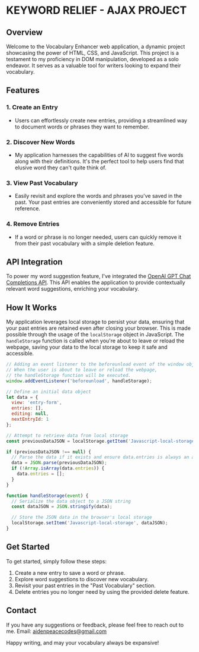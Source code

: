 # KEYWORD RELIEF - AJAX PROJECT

## Overview
Welcome to the Vocabulary Enhancer web application, a dynamic project showcasing the power of HTML, CSS, and JavaScript. This project is a testament to my proficiency in DOM manipulation, developed as a solo endeavor. It serves as a valuable tool for writers looking to expand their vocabulary.

## Features
### 1. Create an Entry
- Users can effortlessly create new entries, providing a streamlined way to document words or phrases they want to remember.
### 2. Discover New Words
- My application harnesses the capabilities of AI to suggest five words along with their definitions. It's the perfect tool to help users find that elusive word they can't quite think of.
### 3. View Past Vocabulary
- Easily revisit and explore the words and phrases you've saved in the past. Your past entries are conveniently stored and accessible for future reference.
### 4. Remove Entries
- If a word or phrase is no longer needed, users can quickly remove it from their past vocabulary with a simple deletion feature.

## API Integration
To power my word suggestion feature, I've integrated the [OpenAI GPT Chat Completions API](https://platform.openai.com/docs/guides/gpt/chat-completions-api). This API enables the application to provide contextually relevant word suggestions, enriching your vocabulary.

## How It Works
My application leverages local storage to persist your data, ensuring that your past entries are retained even after closing your browser. This is made possible through the usage of the `localStorage` object in JavaScript. The `handleStorage` function is called when you're about to leave or reload the webpage, saving your data to the local storage to keep it safe and accessible.

```javascript
// Adding an event listener to the beforeunload event of the window object.
// When the user is about to leave or reload the webpage,
// the handleStorage function will be executed.
window.addEventListener('beforeunload', handleStorage);

// Define an initial data object
let data = {
  view: 'entry-form',
  entries: [],
  editing: null,
  nextEntryId: 1
};

// Attempt to retrieve data from local storage
const previousDataJSON = localStorage.getItem('Javascript-local-storage');

if (previousDataJSON !== null) {
  // Parse the data if it exists and ensure data.entries is always an array
  data = JSON.parse(previousDataJSON);
  if (!Array.isArray(data.entries)) {
    data.entries = [];
  }
}

function handleStorage(event) {
  // Serialize the data object to a JSON string
  const dataJSON = JSON.stringify(data);

  // Store the JSON data in the browser's local storage
  localStorage.setItem('Javascript-local-storage', dataJSON);
}
```

## Get Started
To get started, simply follow these steps:

1. Create a new entry to save a word or phrase.
2. Explore word suggestions to discover new vocabulary.
3. Revisit your past entries in the "Past Vocabulary" section.
4. Delete entries you no longer need by using the provided delete feature.

## Contact 
If you have any suggestions or feedback, please feel free to reach out to me.
Email: aidenpeacecodes@gmail.com

Happy writing, and may your vocabulary always be expansive!
